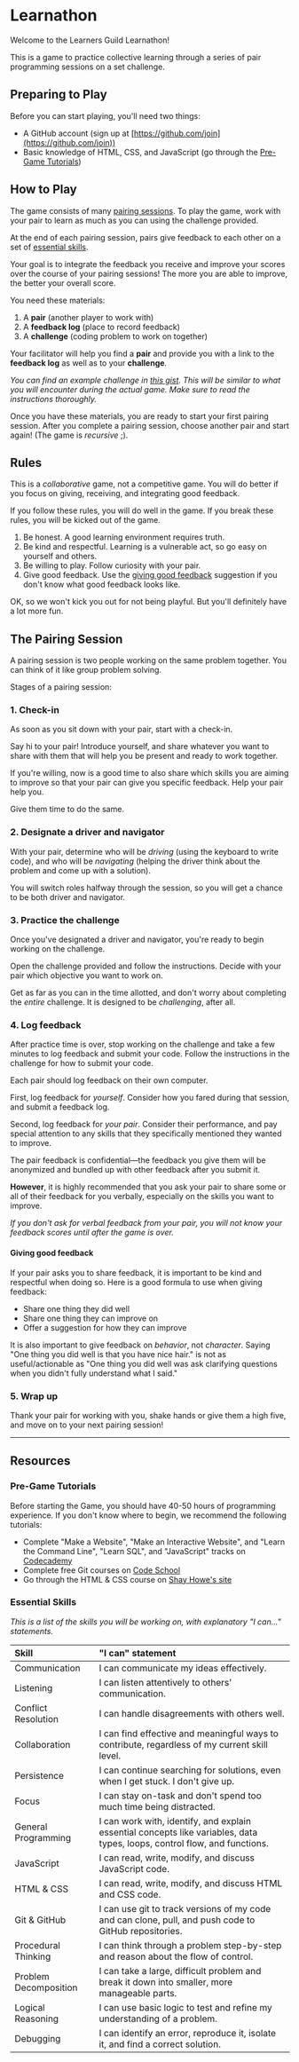 # Learnathon

Welcome to the Learners Guild Learnathon!

This is a game to practice collective learning through a series of pair programming sessions on a set challenge.

## Preparing to Play

Before you can start playing, you'll need two things:

- A GitHub account (sign up at [https://github.com/join](https://github.com/join))
- Basic knowledge of HTML, CSS, and JavaScript (go through the [Pre-Game Tutorials](#pre-game-tutorials))

## How to Play

The game consists of many [pairing sessions](#the-pairing-session). To play the game, work with your pair to learn as much as you can using the challenge provided.

At the end of each pairing session, pairs give feedback to each other on a set of [essential skills](#essential-skills).

Your goal is to integrate the feedback you receive and improve your scores over the course of your pairing sessions! The more you are able to improve, the better your overall score.

You need these materials:

1. A **pair** (another player to work with)
1. A **feedback log** (place to record feedback)
1. A **challenge** (coding problem to work on together)

Your facilitator will help you find a **pair** and provide you with a link to the **feedback log** as well as to your **challenge**.

_You can find an example challenge in [this gist][example-challenge-gist]. This will be similar to what you will encounter during the actual game. Make sure to read the instructions thoroughly._

Once you have these materials, you are ready to start your first pairing session. After you complete a pairing session, choose another pair and start again! (The game is _recursive_ ;).

## Rules

This is a _collaborative_ game, not a competitive game. You will do better if you focus on giving, receiving, and integrating good feedback.

If you follow these rules, you will do well in the game. If you break these rules, you will be kicked out of the game.

1. Be honest. A good learning environment requires truth.
1. Be kind and respectful. Learning is a vulnerable act, so go easy on yourself and others.
1. Be willing to play. Follow curiosity with your pair.
1. Give good feedback. Use the [giving good feedback](#giving-good-feedback) suggestion if you don't know what good feedback looks like.

OK, so we won't kick you out for not being playful. But you'll definitely have a lot more fun.

## The Pairing Session

A pairing session is two people working on the same problem together. You can think of it like group problem solving.

Stages of a pairing session:

### 1. Check-in

As soon as you sit down with your pair, start with a check-in.

Say hi to your pair! Introduce yourself, and share whatever you want to share with them that will help you be present and ready to work together.

If you're willing, now is a good time to also share which skills you are aiming to improve so that your pair can give you specific feedback. Help your pair help you.

Give them time to do the same.

### 2. Designate a driver and navigator

With your pair, determine who will be _driving_ (using the keyboard to write code), and who will be _navigating_ (helping the driver think about the problem and come up with a solution).

You will switch roles halfway through the session, so you will get a chance to be both driver and navigator.

### 3. Practice the challenge

Once you've designated a driver and navigator, you're ready to begin working on the challenge.

Open the challenge provided and follow the instructions. Decide with your pair which objective you want to work on.

Get as far as you can in the time allotted, and don't worry about completing the _entire_ challenge. It is designed to be _challenging_, after all.

### 4. Log feedback

After practice time is over, stop working on the challenge and take a few minutes to log feedback and submit your code. Follow the instructions in the challenge for how to submit your code.

Each pair should log feedback on their own computer.

First, log feedback for _yourself_. Consider how you fared during that session, and submit a feedback log.

Second, log feedback for _your pair_. Consider their performance, and pay special attention to any skills that they specifically mentioned they wanted to improve.

The pair feedback is confidential—the feedback you give them will be anonymized and bundled up with other feedback after you submit it.

**However**, it is highly recommended that you ask your pair to share some or all of their feedback for you verbally, especially on the skills you want to improve.

_If you don't ask for verbal feedback from your pair, you will not know your feedback scores until after the game is over._

#### Giving good feedback

If your pair asks you to share feedback, it is important to be kind and respectful when doing so. Here is a good formula to use when giving feedback:

- Share one thing they did well
- Share one thing they can improve on
- Offer a suggestion for how they can improve

It is also important to give feedback on _behavior_, not _character_. Saying "One thing you did well is that you have nice hair." is not as useful/actionable as "One thing you did well was ask clarifying questions when you didn't fully understand what I said."

### 5. Wrap up

Thank your pair for working with you, shake hands or give them a high five, and move on to your next pairing session!

---

## Resources

### Pre-Game Tutorials

Before starting the Game, you should have 40-50 hours of programming experience. If you don't know where to begin, we recommend the following tutorials:

- Complete "Make a Website", "Make an Interactive Website", and "Learn the Command Line", "Learn SQL", and "JavaScript" tracks on [Codecademy][codecademy-tutorials]
- Complete free Git courses on [Code School][code-school]
- Go through the HTML & CSS course on [Shay Howe's site][shay-howe]

### Essential Skills

_This is a list of the skills you will be working on, with explanatory "I can..." statements._

| Skill                 | "I can" statement                                                                                                         |
|:----------------------|:--------------------------------------------------------------------------------------------------------------------------|
| Communication         | I can communicate my ideas effectively.                                                                                   |
| Listening             | I can listen attentively to others' communication.                                                                        |
| Conflict Resolution   | I can handle disagreements with others well.                                                                              |
| Collaboration         | I can find effective and meaningful ways to contribute, regardless of my current skill level.                             |
| Persistence           | I can continue searching for solutions, even when I get stuck. I don't give up.                                           |
| Focus                 | I can stay on-task and don't spend too much time being distracted.                                                        |
| General Programming   | I can work with, identify, and explain essential concepts like variables, data types, loops, control flow, and functions. |
| JavaScript            | I can read, write, modify, and discuss JavaScript code.                                                                   |
| HTML & CSS            | I can read, write, modify, and discuss HTML and CSS code.                                                                 |
| Git & GitHub          | I can use git to track versions of my code and can clone, pull, and push code to GitHub repositories.                     |
| Procedural Thinking   | I can think through a problem step-by-step and reason about the flow of control.                                          |
| Problem Decomposition | I can take a large, difficult problem and break it down into smaller, more manageable parts.                              |
| Logical Reasoning     | I can use basic logic to test and refine my understanding of a problem.                                                   |
| Debugging             | I can identify an error, reproduce it, isolate it, and find a correct solution.                                           |

[example-challenge-gist]: https://gist.github.com/lg-bot/d3653ebe023f0f515644

[codecademy-tutorials]: https://www.codecademy.com/learn/all
[code-school]: https://www.codeschool.com/learn
[shay-howe]: http://learn.shayhowe.com/html-css/
